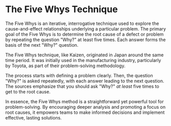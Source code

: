 # The Five Whys Technique
The Five Whys is an iterative, interrogative technique used to explore the cause-and-effect relationships underlying a particular problem. The primary goal of the Five Whys is to determine the root cause of a defect or problem by repeating the question "Why?" at least five times. Each answer forms the basis of the next "Why?" question.

The Five Whys technique, like Kaizen, originated in Japan around the same time period. It was initially used in the manufacturing industry, particularly by Toyota, as part of their problem-solving methodology.

The process starts with defining a problem clearly. Then, the question "Why?" is asked repeatedly, with each answer leading to the next question. The sources emphasize that you should ask "Why?" _at least_ five times to get to the root cause.

In essence, the Five Whys method is a straightforward yet powerful tool for problem-solving. By encouraging deeper analysis and promoting a focus on root causes, it empowers teams to make informed decisions and implement effective, lasting solutions.